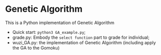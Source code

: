 # Genetic Algorithm

This is a Python implementation of Genetic Algorithm

* Quick start: `python3 GA_example.py`;
* grade.py: Embody the `select function` part to grade for individual;
* wuzi_GA.py: the implementation of Genetic Algorithm (including apply the GA to the Gomoku) 
